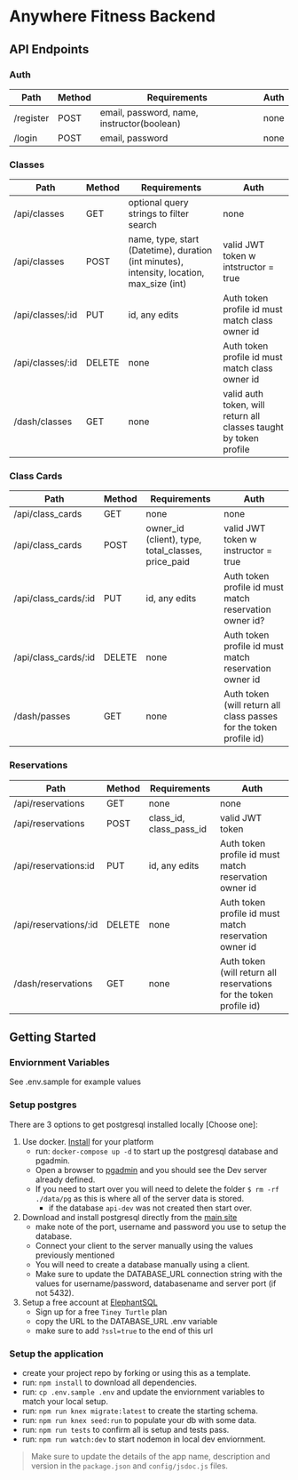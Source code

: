 # Anywhere Fitness Backend

## API Endpoints

### Auth
Path|Method|Requirements|Auth
---|-----|-------------|---
/register|POST|email, password, name, instructor(boolean)|none
/login|POST|email, password|none


### Classes
Path|Method|Requirements|Auth
---|-----|-------------|-----
/api/classes| GET | optional query strings to filter search | none
/api/classes|POST| name, type, start (Datetime), duration (int minutes), intensity, location, max_size (int)|valid JWT token w intstructor = true 
/api/classes/:id| PUT | id, any edits | Auth token profile id must match class owner id
/api/classes/:id| DELETE | none | Auth token profile id must match class owner id
/dash/classes|GET|none|valid auth token, will return all classes taught by token profile

### Class Cards
Path|Method|Requirements|Auth
---|-----|-------------|-----
/api/class_cards| GET | none | none
/api/class_cards|POST| owner_id (client), type, total_classes, price_paid | valid JWT token w instructor = true
/api/class_cards/:id| PUT | id, any edits | Auth token profile id must match reservation owner id?
/api/class_cards/:id| DELETE | none | Auth token profile id must match reservation owner id
/dash/passes|GET|none|Auth token (will return all class passes for the token profile id)

### Reservations
Path|Method|Requirements|Auth
---|-----|-------------|-----
/api/reservations| GET | none | none
/api/reservations|POST| class_id, class_pass_id |valid JWT token 
/api/reservations:id| PUT | id, any edits | Auth token profile id must match reservation owner id
/api/reservations/:id| DELETE | none | Auth token profile id must match reservation owner id
/dash/reservations|GET|none|Auth token (will return all reservations for the token profile id)

## Getting Started

### Enviornment Variables

See .env.sample for example values

### Setup postgres

There are 3 options to get postgresql installed locally [Choose one]:

1. Use docker. [Install](https://docs.docker.com/get-docker/) for your platform
   - run: `docker-compose up -d` to start up the postgresql database and pgadmin.
   - Open a browser to [pgadmin](http://localhost:5050/) and you should see the Dev server already defined.
   - If you need to start over you will need to delete the folder `$ rm -rf ./data/pg` as this is where all of the server data is stored.
     - if the database `api-dev` was not created then start over.
2. Download and install postgresql directly from the [main site](https://www.postgresql.org/download/)
   - make note of the port, username and password you use to setup the database.
   - Connect your client to the server manually using the values previously mentioned
   - You will need to create a database manually using a client.
   - Make sure to update the DATABASE_URL connection string with the values for username/password, databasename and server port (if not 5432).
3. Setup a free account at [ElephantSQL](https://www.elephantsql.com/plans.html)
   - Sign up for a free `Tiney Turtle` plan
   - copy the URL to the DATABASE_URL .env variable
   - make sure to add `?ssl=true` to the end of this url

### Setup the application

- create your project repo by forking or using this as a template.
- run: `npm install` to download all dependencies.
- run: `cp .env.sample .env` and update the enviornment variables to match your local setup.
- run: `npm run knex migrate:latest` to create the starting schema.
- run: `npm run knex seed:run` to populate your db with some data.
- run: `npm run tests` to confirm all is setup and tests pass.
- run: `npm run watch:dev` to start nodemon in local dev enviornment.

> Make sure to update the details of the app name, description and version in
> the `package.json` and `config/jsdoc.js` files.
